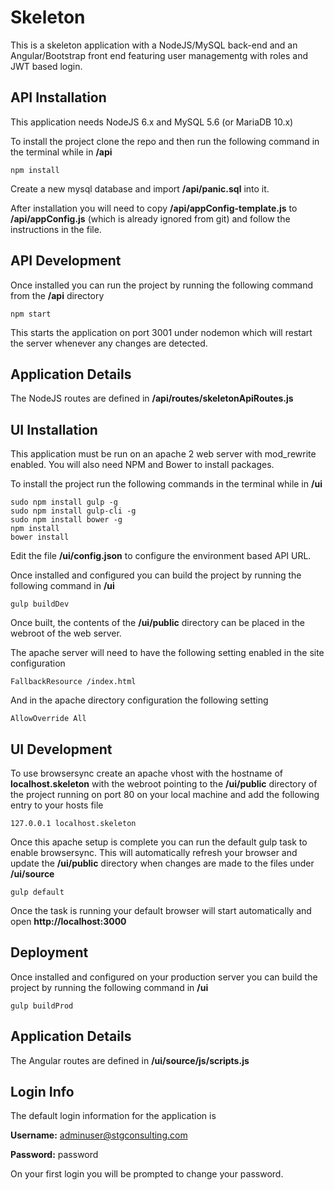 # Skeleton

This is a skeleton application with a NodeJS/MySQL back-end and an Angular/Bootstrap front end featuring user managementg with roles and JWT based login.

## API Installation

This application needs NodeJS 6.x and MySQL 5.6 (or MariaDB 10.x)

To install the project clone the repo and then run the following command in the terminal while in **/api**
```
npm install
```
Create a new mysql database and import **/api/panic.sql** into it. 

After installation you will need to copy **/api/appConfig-template.js** to **/api/appConfig.js** (which is already ignored from git) and follow the instructions in the file.

## API Development

Once installed you can run the project by running the following command from the **/api** directory

```
npm start
```

This starts the application on port 3001 under nodemon which will restart the server whenever any changes are detected.

## Application Details
The NodeJS routes are defined in **/api/routes/skeletonApiRoutes.js**

## UI Installation

This application must be run on an apache 2 web server with mod_rewrite enabled. You will also need NPM and Bower to install packages.

To install the project run the following commands in the terminal while in **/ui**
```
sudo npm install gulp -g
sudo npm install gulp-cli -g
sudo npm install bower -g
npm install
bower install
```

Edit the file **/ui/config.json** to configure the environment based API URL.

Once installed and configured you can build the project by running the following command in **/ui**

```
gulp buildDev
```

Once built, the contents of the **/ui/public** directory can be placed in the webroot of the web server.

The apache server will need to have the following setting enabled in the site configuration

```apacheconfig
FallbackResource /index.html
```
And in the apache directory configuration the following setting

```apacheconfig
AllowOverride All
```

## UI Development

To use browsersync create an apache vhost with the hostname of **localhost.skeleton** with the webroot pointing to the **/ui/public** directory of the project running on port 80 on your local machine and add the following entry to your hosts file

```
127.0.0.1 localhost.skeleton
```
Once this apache setup is complete you can run the default gulp task to enable browsersync.  This will automatically refresh your browser and update the **/ui/public** directory when changes are made to the files under **/ui/source**

```
gulp default
```
Once the task is running your default browser will start automatically and open **http://localhost:3000**

## Deployment

Once installed and configured on your production server you can build the project by running the following command in **/ui**

```
gulp buildProd
```

## Application Details
The Angular routes are defined in **/ui/source/js/scripts.js**

## Login Info
The default login information for the application is

**Username:** adminuser@stgconsulting.com

**Password:** password

On your first login you will be prompted to change your password.